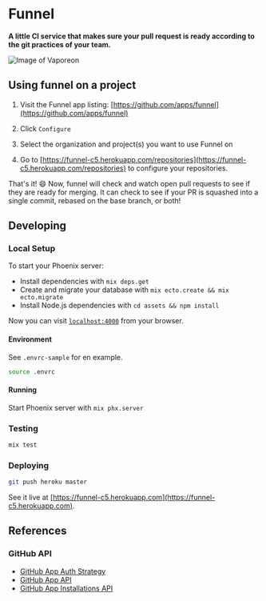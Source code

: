 # Funnel

**A little CI service that makes sure your pull request is ready according to the git practices of your team.**

![Image of Vaporeon](https://funnel-c5.herokuapp.com/images/vaporeon-small.png)

## Using funnel on a project

1. Visit the Funnel app listing: [https://github.com/apps/funnel](https://github.com/apps/funnel)

2. Click `Configure`

3. Select the organization and project(s) you want to use Funnel on

4. Go to [https://funnel-c5.herokuapp.com/repositories](https://funnel-c5.herokuapp.com/repositories) to configure your repositories.

That's it! 😄 Now, funnel will check and watch open pull requests to see if they are ready for merging. It can check to see if your PR is squashed into a single commit, rebased on the base branch, or both!

## Developing

### Local Setup

To start your Phoenix server:

  * Install dependencies with `mix deps.get`
  * Create and migrate your database with `mix ecto.create && mix ecto.migrate`
  * Install Node.js dependencies with `cd assets && npm install`

Now you can visit [`localhost:4000`](http://localhost:4000) from your browser.

#### Environment

See `.envrc-sample` for en example.

```bash
source .envrc
```

#### Running

Start Phoenix server with `mix phx.server`

### Testing

```bash
mix test
```

### Deploying

```bash
git push heroku master
```

See it live at [https://funnel-c5.herokuapp.com](https://funnel-c5.herokuapp.com).

## References

### GitHub API

* [GitHub App Auth Strategy](https://developer.github.com/apps/building-integrations/setting-up-and-registering-github-apps/about-authentication-options-for-github-apps/#about-authentication-options-for-github-apps)
* [GitHub App API](https://developer.github.com/v3/apps/)
* [GitHub App Installations API](https://developer.github.com/v3/apps/installations/)
